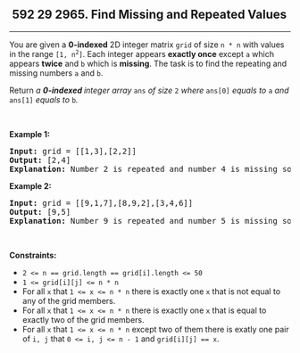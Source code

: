 <h2> 592 29
2965. Find Missing and Repeated Values</h2><hr><div><p>You are given a <strong>0-indexed</strong> 2D integer matrix <code><font face="monospace">grid</font></code> of size <code>n * n</code> with values in the range <code>[1, n<sup>2</sup>]</code>. Each integer appears <strong>exactly once</strong> except <code>a</code> which appears <strong>twice</strong> and <code>b</code> which is <strong>missing</strong>. The task is to find the repeating and missing numbers <code>a</code> and <code>b</code>.</p>

<p>Return <em>a <strong>0-indexed </strong>integer array </em><code>ans</code><em> of size </em><code>2</code><em> where </em><code>ans[0]</code><em> equals to </em><code>a</code><em> and </em><code>ans[1]</code><em> equals to </em><code>b</code><em>.</em></p>

<p>&nbsp;</p>
<p><strong class="example">Example 1:</strong></p>

<pre><strong>Input:</strong> grid = [[1,3],[2,2]]
<strong>Output:</strong> [2,4]
<strong>Explanation:</strong> Number 2 is repeated and number 4 is missing so the answer is [2,4].
</pre>

<p><strong class="example">Example 2:</strong></p>

<pre><strong>Input:</strong> grid = [[9,1,7],[8,9,2],[3,4,6]]
<strong>Output:</strong> [9,5]
<strong>Explanation:</strong> Number 9 is repeated and number 5 is missing so the answer is [9,5].
</pre>

<p>&nbsp;</p>
<p><strong>Constraints:</strong></p>

<ul>
	<li><code>2 &lt;= n == grid.length == grid[i].length &lt;= 50</code></li>
	<li><code>1 &lt;= grid[i][j] &lt;= n * n</code></li>
	<li>For all <code>x</code> that <code>1 &lt;= x &lt;= n * n</code> there is exactly one <code>x</code> that is not equal to any of the grid members.</li>
	<li>For all <code>x</code> that <code>1 &lt;= x &lt;= n * n</code> there is exactly one <code>x</code> that is equal to exactly two of the grid members.</li>
	<li>For all <code>x</code> that <code>1 &lt;= x &lt;= n * n</code> except two of them there is exatly one pair of <code>i, j</code> that <code>0 &lt;= i, j &lt;= n - 1</code> and <code>grid[i][j] == x</code>.</li>
</ul>
</div>